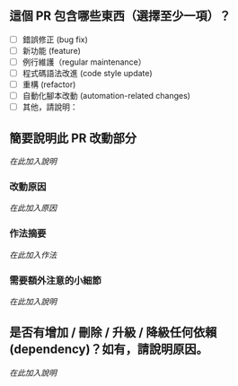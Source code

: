 ## 這個 PR 包含哪些東西（選擇至少一項）？

- [ ] 錯誤修正 (bug fix)
- [ ] 新功能 (feature)
- [ ] 例行維護（regular maintenance）
- [ ] 程式碼語法改進 (code style update)
- [ ] 重構 (refactor)
- [ ] 自動化腳本改動 (automation-related changes)
- [ ] 其他，請說明：

## 簡要說明此 PR 改動部分
*在此加入說明*
### 改動原因
*在此加入原因*
### 作法摘要
*在此加入作法*
### 需要額外注意的小細節
*在此加入說明*

## 是否有增加 / 刪除 / 升級 / 降級任何依賴 (dependency)？如有，請說明原因。
*在此加入說明*
